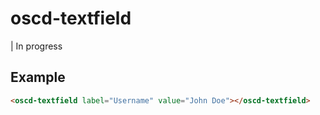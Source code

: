 # oscd-textfield

| In progress


## Example

```html
<oscd-textfield label="Username" value="John Doe"></oscd-textfield>
```

